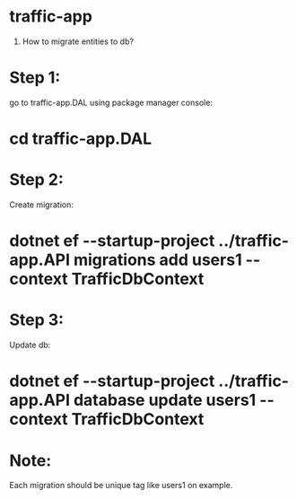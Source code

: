 # traffic-app

1. How to migrate entities to db?
# Step 1:
go to traffic-app.DAL using package manager console:
# cd traffic-app.DAL

# Step 2:
Create migration:
# dotnet ef --startup-project ../traffic-app.API migrations add users1 --context TrafficDbContext

# Step 3:
Update db:
# dotnet ef --startup-project ../traffic-app.API database update users1 --context TrafficDbContext

# Note:
Each migration should be unique tag like users1 on example.
